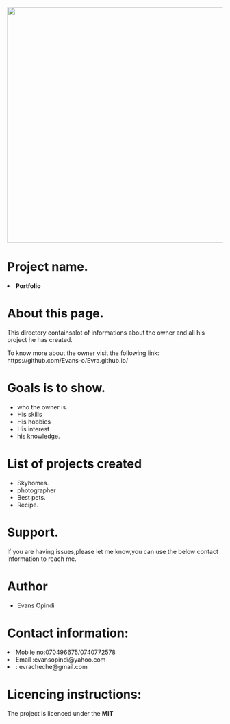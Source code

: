 
<img height="550" src="https://images.pexels.com/photos/830891/pexels-photo-830891.jpeg?auto=compress&cs=tinysrgb&dpr=1&w=500">

<h1>Project name.</h1>
<li><strong>Portfolio</strong></li>
<h1>About this page.</h1>
<p>This directory containsalot of informations about the owner and all his project he has created.</p>
<p>To know more about the owner visit the following link: https://github.com/Evans-o/Evra.github.io/</p>

<h1>Goals is to show.</h1>
<ul>
<li>who the owner is.</li>
<li>His skills</li>
<li>His hobbies</li>
<li>His interest</li>
<li>his knowledge.</li>
</ul>
<h1>List of projects created</h1>
<ul>
<li>Skyhomes.</li>
<li>photographer</li>
<li "color:blue;">Best pets.</li>
<li>Recipe.</li>
</ul>
<h1>Support.</h1>
<p>If you are having issues,please let me know,you can use the below contact information to reach me.</p>
<h1>Author</h1>
      <ul>
      <li>Evans Opindi</li>
      </ul>

<h1>Contact information:</h1>
<li>Mobile no:070496675/0740772578</li>
<li>Email :evansopindi@yahoo.com</li>
<li>: evracheche@gmail.com</li>
<h1>Licencing instructions:</h1>
<p>The project is licenced under the <strong>MIT</strong>
      
